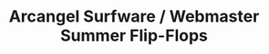 ---
ee_id_thing: '4386'
site: '1'
type: '2'
inv_num: 2017-030
url: 2017-030-arcangel-surfware-webmaster-summer-flip-flops
title: Arcangel Surfware / Webmaster Summer Flip-Flops
year: '2017'
display_year: '2017'
medium: Flip-flop sandals
dims: ''
pitch: ''
ps: ''
live_url: ''
related: "[4385] [2017-029-arcangel-surfware-webmaster-summer-beach-towel] 2017-029
  Arcangel Surfware / Webmaster Summer Beach Towel"
youtube: ''
related_code: ''
imgs: as-ws-flip-flops-2017-030-database-ih--WtJY.jpg
subheading: ''
download: ''
add_credit: Olia Lialina
commission: ''
layout: things-i-made
---